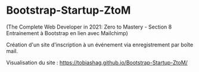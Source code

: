 # Bootstrap-Startup-ZtoM
(The Complete Web Developer in 2021: Zero to Mastery - Section 8 Entrainement à Bootstrap en lien avec Mailchimp)

Création d'un site d'inscription à un événement via enregistrement par boîte mail.

Visualisation du site : https://tobiashag.github.io/Bootstrap-Startup-ZtoM/
